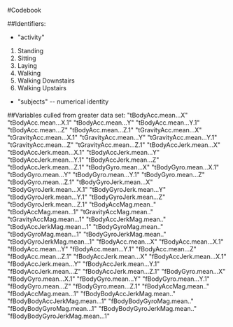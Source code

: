 #Codebook

##Identifiers:

* "activity"
1. Standing
2. Sitting
3. Laying
4. Walking
5. Walking Downstairs
6. Walking Upstairs
* "subjects" -- numerical identity

##Variables culled from greater data set:
"tBodyAcc.mean...X"
"tBodyAcc.mean...X.1"
"tBodyAcc.mean...Y"
"tBodyAcc.mean...Y.1"
"tBodyAcc.mean...Z"
"tBodyAcc.mean...Z.1"
"tGravityAcc.mean...X"
"tGravityAcc.mean...X.1"
"tGravityAcc.mean...Y"
"tGravityAcc.mean...Y.1"
"tGravityAcc.mean...Z"
"tGravityAcc.mean...Z.1"
"tBodyAccJerk.mean...X"
"tBodyAccJerk.mean...X.1"
"tBodyAccJerk.mean...Y"
"tBodyAccJerk.mean...Y.1"
"tBodyAccJerk.mean...Z"
"tBodyAccJerk.mean...Z.1"
"tBodyGyro.mean...X"
"tBodyGyro.mean...X.1"
"tBodyGyro.mean...Y"
"tBodyGyro.mean...Y.1"
"tBodyGyro.mean...Z"
"tBodyGyro.mean...Z.1"
"tBodyGyroJerk.mean...X"
"tBodyGyroJerk.mean...X.1"
"tBodyGyroJerk.mean...Y"
"tBodyGyroJerk.mean...Y.1"
"tBodyGyroJerk.mean...Z"
"tBodyGyroJerk.mean...Z.1"
"tBodyAccMag.mean.."
"tBodyAccMag.mean...1"
"tGravityAccMag.mean.."
"tGravityAccMag.mean...1"
"tBodyAccJerkMag.mean.."
"tBodyAccJerkMag.mean...1"
"tBodyGyroMag.mean.."
"tBodyGyroMag.mean...1"
"tBodyGyroJerkMag.mean.."
"tBodyGyroJerkMag.mean...1"
"fBodyAcc.mean...X"
"fBodyAcc.mean...X.1"
"fBodyAcc.mean...Y"
"fBodyAcc.mean...Y.1"
"fBodyAcc.mean...Z"
"fBodyAcc.mean...Z.1"
"fBodyAccJerk.mean...X"
"fBodyAccJerk.mean...X.1"
"fBodyAccJerk.mean...Y"
"fBodyAccJerk.mean...Y.1"
"fBodyAccJerk.mean...Z"
"fBodyAccJerk.mean...Z.1"
"fBodyGyro.mean...X"
"fBodyGyro.mean...X.1"
"fBodyGyro.mean...Y"
"fBodyGyro.mean...Y.1"
"fBodyGyro.mean...Z"
"fBodyGyro.mean...Z.1"
"fBodyAccMag.mean.."
"fBodyAccMag.mean...1"
"fBodyBodyAccJerkMag.mean.."
"fBodyBodyAccJerkMag.mean...1"
"fBodyBodyGyroMag.mean.."
"fBodyBodyGyroMag.mean...1"
"fBodyBodyGyroJerkMag.mean.."
"fBodyBodyGyroJerkMag.mean...1"
